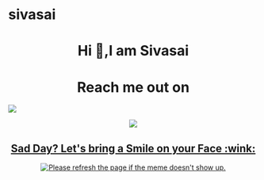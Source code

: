 # sivasai
<h1 align="center">Hi 👋,I am Sivasai</h1></center>
<p align="center">
<h1 align="center">Reach me out on</h1>
<a href="https://linkedin.com/in/sivasai9398s">
<img src="https://img.shields.io/badge/linked-in-blue"></p>
<p align="center">
<img src="https://github-readme-stats.vercel.app/api?username=sivasai9398&theme=radical">
<h2 align="center">Sad Day? Let's bring a Smile on your Face :wink:</h2>
<p align="CENTER"><img src='https://readme-jokes.vercel.app/api' title="Meme" alt="Please refresh the page if the meme doesn't show up."></p>
